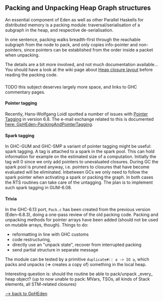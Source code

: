 ## Packing and Unpacking Heap Graph structures



An essential component of Eden as well as other Parallel Haskells for distributed memory is a packing module: traversal/serialisation of a subgraph in the heap, and respective de-serialisation.



In one sentence, packing walks breadth-first through the reachable subgraph from the node to pack, and only copies info-pointer and non-pointers, since pointers can be established from the order inside a packet when unpacking.



The details are a bit more involved, and not much documentation available... 
You should have a look at the wiki page about [Heap closure layout](commentary/rts/storage/heap-objects) before reading the packing code.


###
TODO this subject deserves largely more space, and links to GHC commentary pages.


#### Pointer tagging



Recently, Hans-Wolfgang Loidl spotted a number of issues with [Pointer Tagging](commentary/rts/haskell-execution/pointer-tagging) in version 6.8.
The e-mail exchange related to this is documented [here: GpHEden-PackingAndPointerTagging](gp-h-eden/packing-and-pointer-tagging).


#### Spark tagging



In GHC-GUM and GHC-SMP a variant of pointer tagging might be useful: spark tagging.
A tag is attached to a spark in the spark pool. This can hold information for example
on the estimated size of a computation. Initially the tag will 0 since we only add pointers
to unevaluated closures. During GC the spark pool is pruned anyway, i.e. pointers to closures
that have become evaluated will be eliminated. Inbetween GCs we only need to follow the spark
pointer when activating a spark or packing the graph. In both cases the RTS routines can 
take care of the untagging.
The plan is to implement such spark tagging in GUM-6.08.


#### Trivia



In the GHC-6.13 port, `Pack.c` has been created from the previous version (Eden-6.8.3), doing a one-pass review of the old packing code. Packing and unpacking methods for pointer arrays have been added (should not be used on mutable arrays, though). 
Things to do:


- reformatting in line with GHC customs
- code restructuring,
- directly use an "unpack state", recover from interrupted packing 
- send partial structure in separate message


The module can be tested by a primitive `duplicate#:: a -> IO a`, which  packs and unpacks (=\> creates a copy of) something in the local heap.



Interesting question is: should the routine be able to pack/unpack \_every\_ heap object? 
(up to now unable to pack: MVars,  TSOs, all kinds of Stack elements, all STM-related closures)



[--\> back to GpHEden](gp-h-eden)


